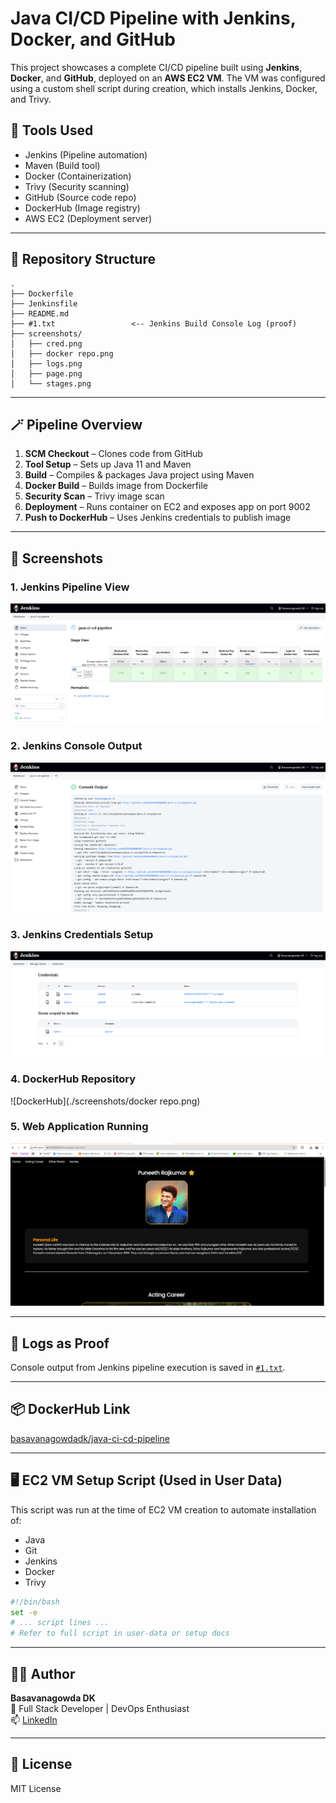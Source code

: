 # Java CI/CD Pipeline with Jenkins, Docker, and GitHub

This project showcases a complete CI/CD pipeline built using **Jenkins**, **Docker**, and **GitHub**, deployed on an **AWS EC2 VM**. The VM was configured using a custom shell script during creation, which installs Jenkins, Docker, and Trivy.

## 🧰 Tools Used
- Jenkins (Pipeline automation)
- Maven (Build tool)
- Docker (Containerization)
- Trivy (Security scanning)
- GitHub (Source code repo)
- DockerHub (Image registry)
- AWS EC2 (Deployment server)

---

## 📂 Repository Structure

```
.
├── Dockerfile
├── Jenkinsfile
├── README.md
├── #1.txt                 <-- Jenkins Build Console Log (proof)
├── screenshots/
│   ├── cred.png
│   ├── docker repo.png
│   ├── logs.png
│   ├── page.png
│   └── stages.png
```

---

## 🪄 Pipeline Overview

1. **SCM Checkout** – Clones code from GitHub
2. **Tool Setup** – Sets up Java 11 and Maven
3. **Build** – Compiles & packages Java project using Maven
4. **Docker Build** – Builds image from Dockerfile
5. **Security Scan** – Trivy image scan
6. **Deployment** – Runs container on EC2 and exposes app on port 9002
7. **Push to DockerHub** – Uses Jenkins credentials to publish image

---

## 📸 Screenshots

### 1. Jenkins Pipeline View
![Pipeline](./screenshots/stages.png)

### 2. Jenkins Console Output
![Console Logs](./screenshots/logs.png)

### 3. Jenkins Credentials Setup
![Credentials](./screenshots/cred.png)

### 4. DockerHub Repository
![DockerHub](./screenshots/docker repo.png)

### 5. Web Application Running
![Web App](./screenshots/page.png)

---

## 📜 Logs as Proof

Console output from Jenkins pipeline execution is saved in [`#1.txt`](./#1.txt).

---

## 📦 DockerHub Link

[basavanagowdadk/java-ci-cd-pipeline](https://hub.docker.com/repository/docker/basavanagowdadk/java-ci-cd-pipeline/general)

---

## 🖥️ EC2 VM Setup Script (Used in User Data)

This script was run at the time of EC2 VM creation to automate installation of:
- Java
- Git
- Jenkins
- Docker
- Trivy

```bash
#!/bin/bash
set -e
# ... script lines ...
# Refer to full script in user-data or setup docs
```

---

## 🙋‍♂️ Author

**Basavanagowda DK**  
🚀 Full Stack Developer | DevOps Enthusiast  
📫 [LinkedIn](https://www.linkedin.com/in/basavanagowdadk)

---

## 📃 License

MIT License
